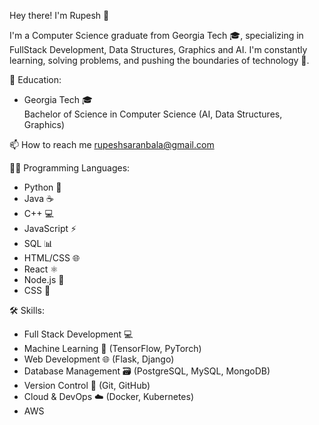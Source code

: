 

 Hey there! I'm Rupesh 👋

I'm a Computer Science graduate from Georgia Tech 🎓, specializing in FullStack Development, Data Structures, Graphics and AI. I'm constantly learning, solving problems, and pushing the boundaries of technology 🚀.

 🌟 Education:
- Georgia Tech 🎓  
  Bachelor of Science in Computer Science (AI, Data Structures, Graphics)  

📫 How to reach me rupeshsaranbala@gmail.com
  

 🧑‍💻 Programming Languages:
- Python 🐍
- Java ☕
- C++ 💻
- JavaScript ⚡
- SQL 📊
- HTML/CSS 🌐
- React ⚛️
- Node.js 🌳
- CSS 🎨

🛠 Skills:
- Full Stack Development 💻
- Machine Learning 🤖 (TensorFlow, PyTorch)
- Web Development 🌐 (Flask, Django)
- Database Management 🗃️ (PostgreSQL, MySQL, MongoDB)
- Version Control 🔧 (Git, GitHub)
- Cloud & DevOps ☁️ (Docker, Kubernetes)
- AWS

